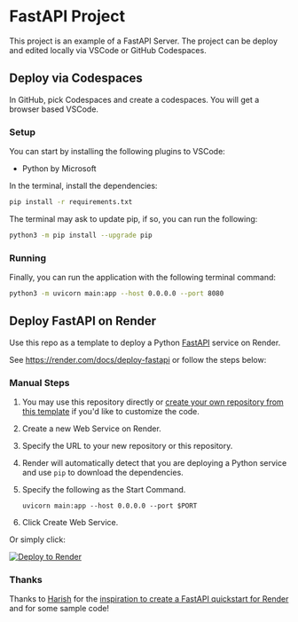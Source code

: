 # FastAPI Project
This project is an example of a FastAPI Server. The project can be deploy and edited locally via VSCode or GitHub Codespaces.


## Deploy via Codespaces
In GitHub, pick Codespaces and create a codespaces. You will get a browser based VSCode.

### Setup
You can start by installing the following plugins to VSCode:
- Python by Microsoft

In the terminal, install the dependencies:
```bash
pip install -r requirements.txt
```

The terminal may ask to update pip, if so, you can run the following:
```bash
python3 -m pip install --upgrade pip
```

### Running
Finally, you can run the application with the following terminal command:
```bash
python3 -m uvicorn main:app --host 0.0.0.0 --port 8080
```

## Deploy FastAPI on Render

Use this repo as a template to deploy a Python [FastAPI](https://fastapi.tiangolo.com) service on Render.

See https://render.com/docs/deploy-fastapi or follow the steps below:

### Manual Steps

1. You may use this repository directly or [create your own repository from this template](https://github.com/render-examples/fastapi/generate) if you'd like to customize the code.
2. Create a new Web Service on Render.
3. Specify the URL to your new repository or this repository.
4. Render will automatically detect that you are deploying a Python service and use `pip` to download the dependencies.
5. Specify the following as the Start Command.

    ```shell
    uvicorn main:app --host 0.0.0.0 --port $PORT
    ```

6. Click Create Web Service.

Or simply click:

[![Deploy to Render](https://render.com/images/deploy-to-render-button.svg)](https://render.com/deploy?repo=https://github.com/render-examples/fastapi)

### Thanks

Thanks to [Harish](https://harishgarg.com) for the [inspiration to create a FastAPI quickstart for Render](https://twitter.com/harishkgarg/status/1435084018677010434) and for some sample code!